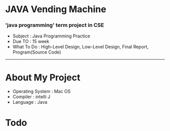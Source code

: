 # JAVA Vending Machine

### 'java programming' term project in CSE


- Subject : Java Programming Practice
- Due TO : 15 week
- What To Do : High-Level Design, Low-Level Design, Final Report, Program(Source Code)

<hr>

# About My Project

- Operating System : Mac OS
- Compiler : intelli J
- Language : Java

# Todo
